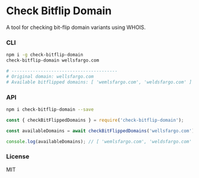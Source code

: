 # Check Bitflip Domain

A tool for checking bit-flip domain variants using WHOIS.

### CLI

```bash
npm i -g check-bitflip-domain
check-bitflip-domain wellsfargo.com

# ----------------------------------------
# Original domain: wellsfargo.com
# Available bitflipped domains: [ 'wemlsfargo.com', 'weldsfargo.com' ]
```

### API

```bash
npm i check-bitflip-domain --save
```

```javascript
const { checkBitFlippedDomains } = require('check-bitflip-domain');

const availableDomains = await checkBitFlippedDomains('wellsfargo.com');

console.log(availableDomains); // [ 'wemlsfargo.com', 'weldsfargo.com' ]
```

### License

MIT